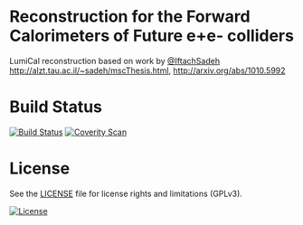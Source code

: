 # Reconstruction for the Forward Calorimeters of Future e+e- colliders

LumiCal reconstruction based on work by [@IftachSadeh](https://github.com/iftachsadeh)
http://alzt.tau.ac.il/~sadeh/mscThesis.html, http://arxiv.org/abs/1010.5992

# Build Status

[![Build Status](https://travis-ci.org/FCALSW/FCalClusterer.svg?branch=master)](https://travis-ci.org/FCALSW/FCalClusterer)
[![Coverity Scan](https://scan.coverity.com/projects/10210/badge.svg)](https://scan.coverity.com/projects/fcalsw-fcalclusterer)

# License

See the [LICENSE](LICENSE) file for license rights and limitations (GPLv3).

[![License](https://www.gnu.org/graphics/gplv3-127x51.png)](https://www.gnu.org/licenses/gpl-3.0.en.html)
